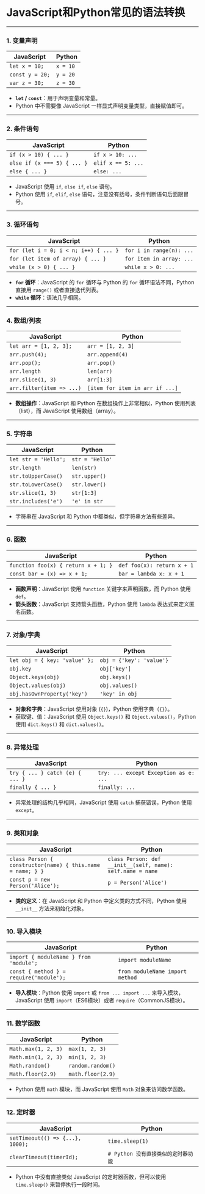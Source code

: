 # JavaScript和Python常见的语法转换
---

### **1. 变量声明**

| JavaScript                | Python                |
|---------------------------|-----------------------|
| `let x = 10;`             | `x = 10`              |
| `const y = 20;`           | `y = 20`              |
| `var z = 30;`             | `z = 30`              |

- **`let` / `const`**：用于声明变量和常量。
- Python 中不需要像 JavaScript 一样显式声明变量类型，直接赋值即可。

---

### **2. 条件语句**

| JavaScript                | Python                |
|---------------------------|-----------------------|
| `if (x > 10) { ... }`      | `if x > 10: ...`      |
| `else if (x === 5) { ... }`| `elif x == 5: ...`    |
| `else { ... }`             | `else: ...`           |

- JavaScript 使用 `if`, `else if`, `else` 语句。
- Python 使用 `if`, `elif`, `else` 语句，注意没有括号，条件判断语句后面跟冒号。

---

### **3. 循环语句**

| JavaScript                         | Python                        |
|------------------------------------|-------------------------------|
| `for (let i = 0; i < n; i++) { ... }` | `for i in range(n): ...`      |
| `for (let item of array) { ... }`  | `for item in array: ...`      |
| `while (x > 0) { ... }`            | `while x > 0: ...`            |

- **`for` 循环**：JavaScript 的 `for` 循环与 Python 的 `for` 循环语法不同，Python 直接用 `range()` 或者直接迭代列表。
- **`while` 循环**：语法几乎相同。

---

### **4. 数组/列表**

| JavaScript                     | Python                        |
|---------------------------------|-------------------------------|
| `let arr = [1, 2, 3];`          | `arr = [1, 2, 3]`             |
| `arr.push(4);`                  | `arr.append(4)`               |
| `arr.pop();`                    | `arr.pop()`                   |
| `arr.length`                    | `len(arr)`                    |
| `arr.slice(1, 3)`               | `arr[1:3]`                    |
| `arr.filter(item => ...)`       | `[item for item in arr if ...]` |

- **数组操作**：JavaScript 和 Python 在数组操作上非常相似，Python 使用列表（list），而 JavaScript 使用数组（array）。

---

### **5. 字符串**

| JavaScript                     | Python                        |
|---------------------------------|-------------------------------|
| `let str = 'Hello';`            | `str = 'Hello'`               |
| `str.length`                    | `len(str)`                    |
| `str.toUpperCase()`             | `str.upper()`                 |
| `str.toLowerCase()`             | `str.lower()`                 |
| `str.slice(1, 3)`               | `str[1:3]`                    |
| `str.includes('e')`             | `'e' in str`                  |

- 字符串在 JavaScript 和 Python 中都类似，但字符串方法有些差异。

---

### **6. 函数**

| JavaScript                               | Python                              |
|------------------------------------------|-------------------------------------|
| `function foo(x) { return x + 1; }`     | `def foo(x): return x + 1`         |
| `const bar = (x) => x + 1;`             | `bar = lambda x: x + 1`            |

- **函数声明**：JavaScript 使用 `function` 关键字来声明函数，而 Python 使用 `def`。
- **箭头函数**：JavaScript 支持箭头函数，Python 使用 `lambda` 表达式来定义匿名函数。

---

### **7. 对象/字典**

| JavaScript                         | Python                          |
|------------------------------------|---------------------------------|
| `let obj = { key: 'value' };`      | `obj = {'key': 'value'}`        |
| `obj.key`                          | `obj['key']`                    |
| `Object.keys(obj)`                 | `obj.keys()`                    |
| `Object.values(obj)`               | `obj.values()`                  |
| `obj.hasOwnProperty('key')`        | `'key' in obj`                  |

- **对象和字典**：JavaScript 使用对象 (`{}`)，Python 使用字典（`{}`）。
- 获取键、值：JavaScript 使用 `Object.keys()` 和 `Object.values()`，Python 使用 `dict.keys()` 和 `dict.values()`。

---

### **8. 异常处理**

| JavaScript                          | Python                              |
|-------------------------------------|-------------------------------------|
| `try { ... } catch (e) { ... }`     | `try: ... except Exception as e: ...` |
| `finally { ... }`                   | `finally: ...`                     |

- 异常处理的结构几乎相同，JavaScript 使用 `catch` 捕获错误，Python 使用 `except`。

---

### **9. 类和对象**

| JavaScript                               | Python                              |
|------------------------------------------|-------------------------------------|
| `class Person { constructor(name) { this.name = name; } }` | `class Person: def __init__(self, name): self.name = name` |
| `const p = new Person('Alice');`        | `p = Person('Alice')`              |

- **类的定义**：在 JavaScript 和 Python 中定义类的方式不同，Python 使用 `__init__` 方法来初始化对象。

---

### **10. 导入模块**

| JavaScript                           | Python                          |
|--------------------------------------|---------------------------------|
| `import { moduleName } from 'module';`| `import moduleName`             |
| `const { method } = require('module');`| `from moduleName import method` |

- **导入模块**：Python 使用 `import` 或 `from ... import ...` 来导入模块，JavaScript 使用 `import`（ES6模块）或者 `require`（CommonJS模块）。

---

### **11. 数学函数**

| JavaScript                          | Python                              |
|-------------------------------------|-------------------------------------|
| `Math.max(1, 2, 3)`                 | `max(1, 2, 3)`                     |
| `Math.min(1, 2, 3)`                 | `min(1, 2, 3)`                     |
| `Math.random()`                     | `random.random()`                  |
| `Math.floor(2.9)`                   | `math.floor(2.9)`                   |

- Python 使用 `math` 模块，而 JavaScript 使用 `Math` 对象来访问数学函数。

---

### **12. 定时器**

| JavaScript                           | Python                              |
|--------------------------------------|-------------------------------------|
| `setTimeout(() => {...}, 1000);`     | `time.sleep(1)`                     |
| `clearTimeout(timerId);`             | `# Python 没有直接类似的定时器功能` |

- Python 中没有直接类似 JavaScript 的定时器函数，但可以使用 `time.sleep()` 来暂停执行一段时间。